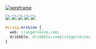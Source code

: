 [![wireframe](https://user-images.githubusercontent.com/56437/227197828-97dea59d-8fdd-4865-afb5-184abd294bad.png)](https://craigerskine.com/)

[![](https://img.shields.io/badge/ux_designer-darkslategray?logo=sketch)](https://craigerskine.com/)
[![](https://img.shields.io/badge/guitar_nerd-darkslategray?logo=apple-music)](https://craigerskine.com/)
[![](https://img.shields.io/badge/biological_realist-darkslategray?logo=about.me)](https://about.me/craigerskine/)
[![](https://img.shields.io/badge/website-gainsboro?logo=html5)](https://craigerskine.com/)
[![](https://img.shields.io/badge/resume-gainsboro?logo=readme)](https://craigerskine.com/resume/)

```css
#craig.erskine {
  web: craigerskine.com;
  dribbble: dribbble.com/craigerskine;
}
```
